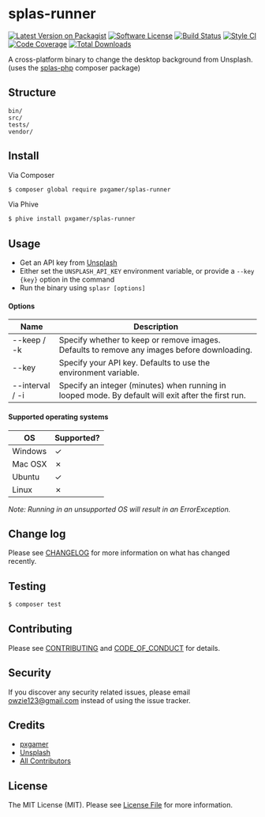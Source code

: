 # splas-runner

[![Latest Version on Packagist][ico-version]][link-packagist]
[![Software License][ico-license]](LICENSE.md)
[![Build Status][ico-travis]][link-travis]
[![Style CI][ico-styleci]][link-styleci]
[![Code Coverage][ico-code-quality]][link-code-quality]
[![Total Downloads][ico-downloads]][link-downloads]

A cross-platform binary to change the desktop background from Unsplash. (uses the [splas-php][splas] composer package)

## Structure

```
bin/
src/
tests/
vendor/
```

## Install

Via Composer

```bash
$ composer global require pxgamer/splas-runner
```

Via Phive

```bash
$ phive install pxgamer/splas-runner
```

## Usage

- Get an API key from [Unsplash][us]
- Either set the `UNSPLASH_API_KEY` environment variable, or provide a `--key {key}` option in the command
- Run the binary using `splasr [options]`

#### Options

Name | Description
---- | -----
--keep / -k | Specify whether to keep or remove images. Defaults to remove any images before downloading.
--key | Specify your API key. Defaults to use the environment variable.
--interval / -i | Specify an integer (minutes) when running in looped mode. By default will exit after the first run.

#### Supported operating systems

OS      | Supported?
------- | ----------
Windows | ✓
Mac OSX | ✗
Ubuntu  | ✓
Linux   | ✗

_Note: Running in an unsupported OS will result in an ErrorException._

## Change log

Please see [CHANGELOG](CHANGELOG.md) for more information on what has changed recently.

## Testing

``` bash
$ composer test
```

## Contributing

Please see [CONTRIBUTING](CONTRIBUTING.md) and [CODE_OF_CONDUCT](CODE_OF_CONDUCT.md) for details.

## Security

If you discover any security related issues, please email owzie123@gmail.com instead of using the issue tracker.

## Credits

- [pxgamer][link-author]
- [Unsplash][us]
- [All Contributors][link-contributors]

## License

The MIT License (MIT). Please see [License File](LICENSE.md) for more information.

[ico-version]: https://img.shields.io/packagist/v/pxgamer/splas-runner.svg?style=flat-square
[ico-license]: https://img.shields.io/badge/license-MIT-brightgreen.svg?style=flat-square
[ico-travis]: https://img.shields.io/travis/pxgamer/splas-runner/master.svg?style=flat-square
[ico-styleci]: https://styleci.io/repos/76461590/shield
[ico-code-quality]: https://img.shields.io/codecov/c/github/pxgamer/splas-runner.svg?style=flat-square
[ico-downloads]: https://img.shields.io/packagist/dt/pxgamer/splas-runner.svg?style=flat-square

[link-packagist]: https://packagist.org/packages/pxgamer/splas-runner
[link-travis]: https://travis-ci.org/pxgamer/splas-runner
[link-styleci]: https://styleci.io/repos/76461590
[link-code-quality]: https://codecov.io/gh/pxgamer/splas-runner
[link-downloads]: https://packagist.org/packages/pxgamer/splas-runner
[link-author]: https://github.com/pxgamer
[link-contributors]: ../../contributors

[us]: https://unsplash.com
[splas]: https://github.com/pxgamer/splas-php
